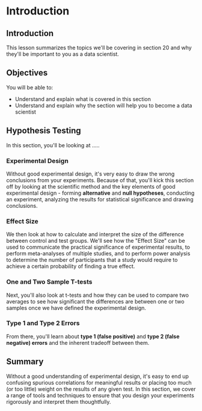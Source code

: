 
# Introduction

## Introduction
This lesson summarizes the topics we'll be covering in section 20 and why they'll be important to you as a data scientist.

## Objectives
You will be able to:
* Understand and explain what is covered in this section
* Understand and explain why the section will help you to become a data scientist


## Hypothesis Testing

In this section, you'll be looking at .....

### Experimental Design

Without good experimental design, it's very easy to draw the wrong conclusions from your experiments. Because of that, you'll kick this section off by looking at the scientific method and the key elements of good experimental design - forming **alternative** and **null hypotheses**, conducting an experiment, analyzing the results for statistical significance and drawing conclusions.

### Effect Size

We then look at how to calculate and interpret the size of the difference between control and test groups. We'll see how the "Effect Size" can be used to communicate the practical significance of experimental results, to perform meta-analyses of multiple studies, and to perform power analysis to determine the number of participants that a study would require to achieve a certain probability of finding a true effect. 

### One and Two Sample T-tests

Next, you'll also look at t-tests and how they can be used to compare two averages to see how significant the differences are between one or two samples once we have defined the experimental design.

### Type 1 and Type 2 Errors

From there, you'll learn about **type 1 (false positive)** and **type 2 (false negative) errors** and the inherent tradeoff between them.

## Summary

Without a good understanding of experimental design, it's easy to end up confusing spurious correlations for meaningful results or placing too much (or too little) weight on the results of any given test. In this section, we cover a range of tools and techniques to ensure that you design your experiments rigorously and interpret them thoughtfully.
